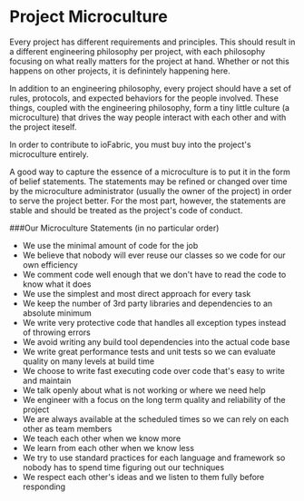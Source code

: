# Project Microculture

Every project has different requirements and principles. This should result in a different engineering philosophy per project, with each philosophy focusing on what really matters for the project at hand. Whether or not this happens on other projects, it is definintely happening here.

In addition to an engineering philosophy, every project should have a set of rules, protocols, and expected behaviors for the people involved. These things, coupled with the engineering philosophy, form a tiny little culture (a microculture) that drives the way people interact with each other and with the project iteself.

In order to contribute to ioFabric, you must buy into the project's microculture entirely.

A good way to capture the essence of a microculture is to put it in the form of belief statements. The statements may be refined or changed over time by the microculture administrator (usually the owner of the project) in order to serve the project better. For the most part, however, the statements are stable and should be treated as the project's code of conduct.

###Our Microculture Statements (in no particular order)

* We use the minimal amount of code for the job
* We believe that nobody will ever reuse our classes so we code for our own efficiency
* We comment code well enough that we don't have to read the code to know what it does
* We use the simplest and most direct approach for every task
* We keep the number of 3rd party libraries and dependencies to an absolute minimum
* We write very protective code that handles all exception types instead of throwing errors
* We avoid writing any build tool dependencies into the actual code base
* We write great performance tests and unit tests so we can evaluate quality on many levels at build time
* We choose to write fast executing code over code that's easy to write and maintain
* We talk openly about what is not working or where we need help
* We engineer with a focus on the long term quality and reliability of the project
* We are always available at the scheduled times so we can rely on each other as team members
* We teach each other when we know more
* We learn from each other when we know less
* We try to use standard practices for each language and framework so nobody has to spend time figuring out our techniques
* We respect each other's ideas and we listen to them fully before responding